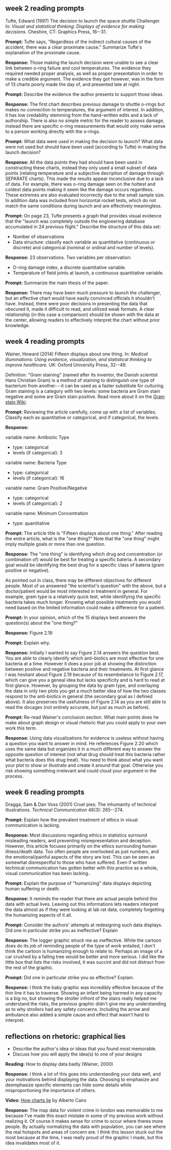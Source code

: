 
week 2 reading prompts
----------------------

Tufte, Edward (1997) The decision to launch the space shuttle Challenger. In: *Visual and statistical thinking: Displays of evidence for making decisions.* Cheshire, CT: Graphics Press, 16--31.

**Prompt:** Tufte says, "Regardless of the indirect cultural causes of the accident, there was a clear proximate cause." Summarize Tufte's explanation of the proximate cause.

**Response:** Those making the launch decision were unable to see a clear link between o-ring failure and cool temperatures. The evidence they required needed proper analysis, as well as proper presentation in order to make a credible argument. The evidence they got however, was in the form of 13 charts poorly made the day of, and presented late at night.

**Prompt:** Describe the evidence the author presents to support those ideas.

**Response:** The first chart describes previous damage to shuttle o-rings but makes no connection to temperatures, the argument of interest. In addition, it has low credability stemming from the hand-written edits and a lack of authorship. There is also no simple metric for the reader to assess damage, instead there are specific o-ring measurements that would only make sense to a person working directly with the o-rings.

**Prompt:** What data were used in making the decision to launch? What data were not used but should have been used (according to Tufte) in making the launch decision?

**Response:** All the data points they had should have been used in constructing these charts, instead they only used a small subset of data points (relating temperature and a subjective decription of damage through SEPARATE charts). This made the results appear inconclusive due to a lack of data. For example, there was o-ring damage seen on the hottest and coldest data points making it seem like the damage occurs regardless. These extremes are also evaluated incorrectly due to the small sample size. In addition data was included from horizontal rocket tests, which do not match the same conditions during launch and are effectively meaningless.

**Prompt:** On page 23, Tufte presents a graph that provides visual evidence that the "launch was completely outside the engineering database accumulated in 24 previous flight." Describe the structure of this data set:

-   Number of observations
-   Data structure: classify each variable as quantitative (continuous or discrete) and categorical (nominal or ordinal and number of levels).

**Response:** 23 observations. Two variables per observation:

-   O-ring damage index, a discrete quantitative variable.
-   Temperature of field joints at launch, a continuous quantitative variable.

**Prompt:** Summarize the main thesis of the paper.

**Response:** There may have been much pressure to launch the challenger, but an effective chart would have easily convinced officials it shouldn't have. Instead, there were poor decisions in presenting the data that obscured it, made it difficult to read, and utilized weak formats. A clear relationship (in this case a comparison) should be shown with the data at the center, allowing readers to effectively interpret the chart without prior knowledge.

week 4 reading prompts
----------------------

Wainer, Howard (2014) Fifteen displays about one thing. In: *Medical illuminations: Using evidence, visualization, and statistical thinking to improve healthcare.* UK: Oxford University Press, 32--49.

Definition: "Gram staining" (named after its inventor, the Danish scientist Hans Christian Gram) is a method of staining to distinguish one type of bacterium from another---it can be used as a faster substitute for culturing. Gram staining is a category with two levels: some bacteria are Gram stain negative and some are Gram stain positive. Read more about it on the
[Gram stain Wiki](https://en.wikipedia.org/wiki/Gram_stain).

**Prompt:** Reviewing the article carefully, come up with a list of variables. Classify each as quantitative or categorical, and if categorical, the levels.

**Response:**

variable name: Antibiotic Type

-   type: categorical
-   levels (if categorical): 3

variable name: Bacteria Type

-   type: categorical
-   levels (if categorical): 16

variable name: Gram Positive/Negative

-   type: categorical
-   levels (if categorical): 2

variable name: Minimum Concentration

-   type: quantitative

**Prompt:** The article title is "Fifteen displays about one thing." After reading the entire article, what is the "one thing?" Note that the "one thing" might imply multiple goals or more than one question.

**Response:** The "one thing" is identifying which drug and concentration (or combination of) would be best for treating a specific bateria. A secondary goal would be identifying the best drug for a specific class of bateria (gram positive or negative).

As pointed out in class, there may be different objectives for different people. Most of us answered "the scientist's question" with the above, but a doctor/patient would be most interested in treatment in general. For example, gram type is a relatively quick test, while identifying the specific bacteria takes much longer. Knowing what possible treatments you would need based on the limited information could make a difference for a patient.

**Prompt:** In your opinion, which of the 15 displays best answers the question(s) about the "one thing?"

**Response:** Figure 2.19

**Prompt:** Explain why.

**Response:** Initially I wanted to say Figure 2.14 answers the question best. You are able to clearly identify which anti-biotics are most effective for one bacteria at a time. However it does a poor job at showing the distinction between positive and negative bacteria and their treatments. At first glance I was hesitant about Figure 2.19 because of its resembelance to Figure 2.17, which can give you a geneal idea but lacks specificity and is hard to read at first glance. However, by grouping the data by gram type, and overlaying the data in only two plots you get a much better idea of how the two classes respond to the anti-biotics in general (the secondary goal as I defined above). It also preserves the usefulness of Figure 2.14 as you are still able to read the docages (not entirely accurate, but just as much as before).

**Prompt:** Re-read Wainer's conclusion section. What main points does he make about graph design or visual rhetoric that you could apply to your own work this term.

**Response:** Using data visualizations for evidence is useless without having a question you want to answer in mind. He references Figure 2.20 which uses the same data but organizes it in a much different way to answer the opposite question of interest (not what drug should treat this bacteria rather what bacteria does this drug treat). You need to think about what you want your plot to show or illustrate and create it around that goal. Otherwise you risk showing something irrelevant and could cloud your argument in the process.

week 6 reading prompts
----------------------

Dragga, Sam & Dan Voss (2001) Cruel pies: The inhumanity of technical illustrations. *Technical Communication* 48(3): 265--274.

**Prompt:** Explain how the prevalent treatment of ethics in visual communication is lacking.

**Response:** Most discussions regarding ethics in statistics surround misleading readers, and preventing misrepresentation and deception. However, this article focuses primarily on the ethics surrounding human illness/death data. Too often people are overlooked as just numbers, and the emotional/painful aspects of the story are lost. This can be seen as somewhat disrespectful to those who have suffered. Even if written technical communication has gotten better with this practice as a whole, visual communication has been lacking..

**Prompt:** Explain the purpose of "humanizing" data displays depicting human suffering or death.

**Response:** It reminds the reader that there are actual people behind this data with actual lives. Leaving out this informations lets readers interpret the data almost as if they were looking at lab rat data, completely forgetting the humanizing aspects of it all.

**Prompt:** Consider the authors' attempts at redesigning such data displays. Did one in particular strike you as ineffective? Explain

**Response:** The logger graphic struck me as ineffective. While the cartoon does do its job of reminding people of the type of work entailed, I don't think the cartoon is humanizing enough to relate to. Perhaps an image of a car crushed by a falling tree would be better and more serious. I did like the little box that lists the risks involved, it was succint and did not distract from the rest of the graphic.

**Prompt:** Did one in particular strike you as effective? Explain.

**Response:** I think the baby graphic was incredibly effective because of the thin line it has to traverse. Showing an infant being harmed in any capacity is a big no, but showing the stroller infront of the stairs really helped me understand the risks, the previous graphic didn't give me any understanding as to why strollers had any safety concerns. Including the arrow and ambulance also added a simple cause and effect that wasn't hard to interpret.

reflections on rhetoric: graphical lies
---------------------------------------

-   Describe the author's idea or ideas that you found most memorable.
-   Discuss how you will apply the idea(s) to one of your designs

**Reading:** How to display data badly (Wainer, 2000)

**Response:** I think a lot of this goes into understanding your data well, and your motivations behind displaying the data. Choosing to emphasize and deemphasize specific elements can hide some details while misproportioning the importance of others.

**Video:** [How charts lie](https://www.youtube.com/watch?v=Cd046xZhO_8&t=21m29s) by Alberto Cairo

**Response:** The map data for violent crime in london was memorable to me because I've made this exact mistake in some of my previous work without realizing it. Of course it makes sense for crime to occur where theres more people. By actually normalizing the data with population, you can see where the real hotspots and areas of concern are. I think this lesson stuck out the most because at the time, I was really proud of the graphic I made, but this idea invalidates most of it.
